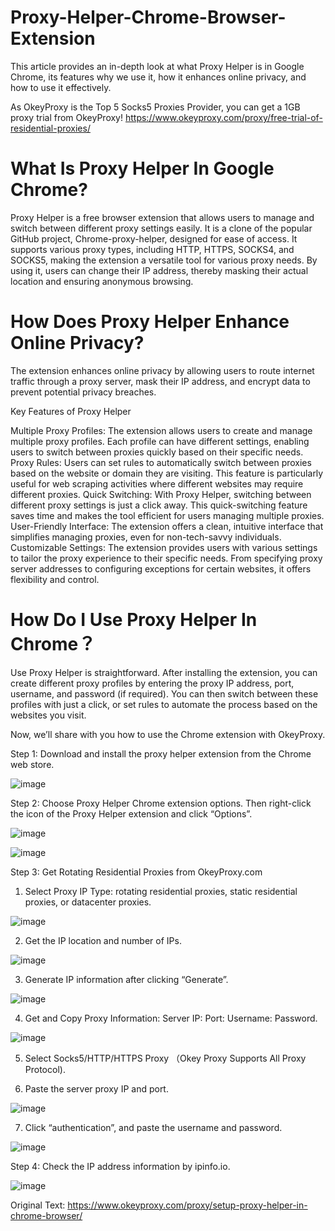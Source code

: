 # Proxy-Helper-Chrome-Browser-Extension
This article provides an in-depth look at what Proxy Helper is in Google Chrome, its features why we use it, how it enhances online privacy, and how to use it effectively.

As OkeyProxy is the Top 5 Socks5 Proxies Provider, you can get a 1GB proxy trial from OkeyProxy!
https://www.okeyproxy.com/proxy/free-trial-of-residential-proxies/

# What Is Proxy Helper In Google Chrome?
Proxy Helper is a free browser extension that allows users to manage and switch between different proxy settings easily. It is a clone of the popular GitHub project, Chrome-proxy-helper, designed for ease of access. It supports various proxy types, including HTTP, HTTPS, SOCKS4, and SOCKS5, making the extension a versatile tool for various proxy needs. By using it, users can change their IP address, thereby masking their actual location and ensuring anonymous browsing.

# How Does Proxy Helper Enhance Online Privacy?
The extension enhances online privacy by allowing users to route internet traffic through a proxy server, mask their IP address, and encrypt data to prevent potential privacy breaches. 

Key Features of Proxy Helper

Multiple Proxy Profiles: The extension allows users to create and manage multiple proxy profiles. Each profile can have different settings, enabling users to switch between proxies quickly based on their specific needs.
Proxy Rules: Users can set rules to automatically switch between proxies based on the website or domain they are visiting. This feature is particularly useful for web scraping activities where different websites may require different proxies.
Quick Switching: With Proxy Helper, switching between different proxy settings is just a click away. This quick-switching feature saves time and makes the tool efficient for users managing multiple proxies.
User-Friendly Interface: The extension offers a clean, intuitive interface that simplifies managing proxies, even for non-tech-savvy individuals.
Customizable Settings: The extension provides users with various settings to tailor the proxy experience to their specific needs. From specifying proxy server addresses to configuring exceptions for certain websites, it offers flexibility and control.

# How Do I Use Proxy Helper In Chrome？
Use Proxy Helper is straightforward. After installing the extension, you can create different proxy profiles by entering the proxy IP address, port, username, and password (if required). You can then switch between these profiles with just a click, or set rules to automate the process based on the websites you visit.

Now, we’ll share with you how to use the Chrome extension with OkeyProxy.

Step 1: Download and install the proxy helper extension from the Chrome web store.

![image](https://github.com/OkeyProxyCom/Proxy-Helper-Chrome-Browser-Extension/assets/150340973/77114e77-e1df-41fd-8527-70ca306a1e51)

Step 2: Choose Proxy Helper Chrome extension options. Then right-click the icon of the Proxy Helper extension and click “Options”.

![image](https://github.com/OkeyProxyCom/Proxy-Helper-Chrome-Browser-Extension/assets/150340973/185759b9-50b2-4d0c-8488-fe349a160e49)

![image](https://github.com/OkeyProxyCom/Proxy-Helper-Chrome-Browser-Extension/assets/150340973/ef674a09-a0ba-40f4-a6de-f01a52f55462)

Step 3: Get Rotating Residential Proxies from OkeyProxy.com
1. Select Proxy IP Type: rotating residential proxies, static residential proxies, or datacenter proxies.

![image](https://github.com/OkeyProxyCom/Proxy-Helper-Chrome-Browser-Extension/assets/150340973/e7f7497f-4a0b-44a3-8ff3-969fa4039ccb)

2. Get the IP location and number of IPs.

![image](https://github.com/OkeyProxyCom/Proxy-Helper-Chrome-Browser-Extension/assets/150340973/b6abf08e-8b88-4250-9812-8a5ac612d060)

3. Generate IP information after clicking “Generate”.

![image](https://github.com/OkeyProxyCom/Proxy-Helper-Chrome-Browser-Extension/assets/150340973/9eb3bb5d-b62b-4b99-b6fc-fbff584debda)

4. Get and Copy Proxy Information: Server IP: Port: Username: Password.

![image](https://github.com/OkeyProxyCom/Proxy-Helper-Chrome-Browser-Extension/assets/150340973/c276c6ef-cef6-428c-abf6-ed8a67c92e12)
   
5. Select Socks5/HTTP/HTTPS Proxy （Okey Proxy Supports All Proxy Protocol).

6. Paste the server proxy IP and port.

![image](https://github.com/OkeyProxyCom/Proxy-Helper-Chrome-Browser-Extension/assets/150340973/6cf44255-ed21-4839-af22-73a59e7f6ea1)
   
7. Click “authentication”, and paste the username and password.

![image](https://github.com/OkeyProxyCom/Proxy-Helper-Chrome-Browser-Extension/assets/150340973/141516ed-20f4-4e38-9f68-2a8c6632745c)

Step 4: Check the IP address information by ipinfo.io.

![image](https://github.com/OkeyProxyCom/Proxy-Helper-Chrome-Browser-Extension/assets/150340973/8d76e931-544c-4271-a343-d9cdfa77278c)

Original Text: https://www.okeyproxy.com/proxy/setup-proxy-helper-in-chrome-browser/

